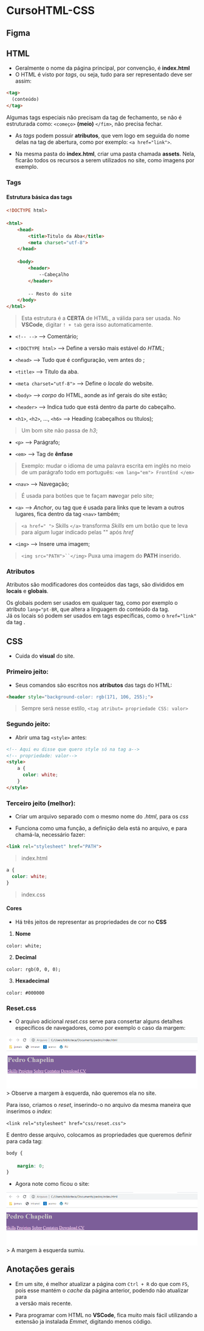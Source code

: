 # CursoHTML-CSS

## Figma

## HTML

- Geralmente o nome da página principal, por convenção, é **index.html**
- O HTML é visto por *tags*, ou seja, tudo para ser representado deve ser assim:  
```html
<tag>
  (conteúdo)
</tag>
```
Algumas tags especiais não precisam da tag de fechamento, se não é estruturada 
como: `<começo>` **(meio)** `</fim>`, não precisa fechar.
  
- As *tags* podem possuir **atributos**, que vem logo em seguida do nome delas 
na tag de abertura, como por exemplo: `<a href="link">`.
  
- Na mesma pasta do **index.html**, criar uma pasta chamada **assets**.
Nela, ficarão todos os recursos a serem utilizados no site, como imagens
por exemplo.
  
  
### Tags

#### Estrutura básica das tags
  
```html
<!DOCTYPE html>

<html>
    <head>
        <title>Titulo da Aba</title>
        <meta charset="utf-8">
    </head>

    <body>
        <header>
            --Cabeçalho
        </header>
      
        -- Resto do site
    </body>
</html>
```
> Esta estrutura é a **CERTA** de HTML, a válida para ser usada.
> No **VSCode**, digitar `! + tab` gera isso automaticamente.

- `<!-- -->` --> Comentário;

- `<!DOCTYPE html>` --> Define a versão mais estável do *HTML*;

- `<head>` --> Tudo que é configuração, vem antes do *<body>*;
  
- `<title>` --> Título da aba.
  
- `<meta charset="utf-8">` --> Define o *locale* do website.   
  
- `<body>` --> *corpo* do HTML, aonde as inf gerais do site estão;
  
- `<header>` --> Indica tudo que está dentro da parte do cabeçalho.
  
- `<h1>`, `<h2>`, ..., `<h6>` --> Heading (cabeçalhos ou títulos);
> Um bom site não passa de *h3*;
  
- `<p>` --> Parágrafo;
  
- `<em>` --> Tag de **ênfase**
> Exemplo: mudar o idioma de uma palavra escrita em inglês no meio 
de um parágrafo todo em português: `<em lang="em"> FrontEnd </em>`
  
- `<nav>` --> Navegação;
> É usada para botões que te façam **nav**egar pelo site;
    
- `<a>` --> *Anchor*, ou tag que é usada para links que te levam a 
outros lugares, fica dentro da tag `<nav>` também;
> `<a href=" ">` Skills `</a>` transforma *Skills* em um botão que te
leva para algum lugar indicado pelas "" após *href*
  
- `<img>` --> Insere uma imagem;
> `<img src="PATH">``</img>` Puxa uma imagem do **PATH** inserido.

### Atributos

  Atributos são modificadores dos conteúdos das tags, são divididos em 
**locais** e **globais**.  
  
  Os globais podem ser usados em qualquer tag, como por exemplo o
atributo `lang="pt-BR`, que altera a linguagem do conteúdo da tag.  
  Já os locais só podem ser usados em tags específicas, como o
`href="link"` da tag *<a>*.


## CSS

- Cuida do **visual** do site.  
  
### Primeiro jeito:
  
- Seus comandos são escritos nos **atributos** das tags do HTML:

```html  
<header style="background-color: rgb(171, 106, 255);">
```
> Sempre será nesse estilo, `<tag atribut= propriedade CSS: valor>`

### Segundo jeito:
  
- Abrir uma tag `<style>` antes:

```html
<!-- Aqui eu disse que quero style só na tag a-->
<!-- propriedade: valor-->
<style>
    a {
      color: white;
    }
</style>
```
  
### Terceiro jeito (melhor):
  
- Criar um arquivo separado com o mesmo nome do *.html*, para os *css*
  
- Funciona como uma função, a definição dela está no arquivo, e para chamá-la,
necessário fazer:

```html
<link rel="stylesheet" href="PATH">
```
>index.html

```css
a {
  color: white;
}
```
>index.css

#### Cores

- Há três jeitos de representar as propriedades de cor no **CSS**
  
1. **Nome**
  
`color: white;`
  
2. **Decimal**
  
`color: rgb(0, 0, 0);`
  
3. **Hexadecimal**
  
`color: #000000`

### Reset.css

- O arquivo adicional *reset.css* serve para consertar alguns detalhes 
específicos de navegadores, como por exemplo o caso da margem:

<img src="imagens/SiteSemResetCss.png">
> Observe a margem à esquerda, não queremos ela no site.
  
Para isso, criamos o *reset*, inserindo-o no arquivo da mesma maneira 
que inserimos o *index*:
  
`<link rel="stylesheet" href="css/reset.css">`
  
E dentro desse arquivo, colocamos as propriedades que queremos definir
para cada tag:
  
```css
body {

    margin: 0;
}
```
  
- Agora note como ficou o site:
  
<img src="imagens/SiteComResetCss.png">
> A margem à esquerda sumiu.



## Anotações gerais
  
- Em um site, é melhor atualizar a página com `Ctrl + R` do que com `F5`,  
pois esse mantém o *cache* da página anterior, podendo não atualizar para  
a versão mais recente.
  
- Para programar com HTML no **VSCode**, fica muito mais fácil utilizando
a extensão ja instalada *Emmet*, digitando menos código. 
